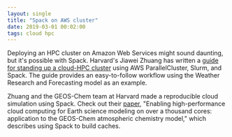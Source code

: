 ```yaml
---
layout: single
title: "Spack on AWS cluster"
date: 2019-03-01 00:02:00
tags: cloud hpc
---
```


Deploying an HPC cluster on Amazon Web Services might sound daunting, but it's possible with Spack. Harvard's Jiawei Zhuang has written a [guide for standing up a cloud-HPC cluster](https://jiaweizhuang.github.io/blog/aws-hpc-guide/) using AWS ParallelCluster, Slurm, and Spack. The guide provides an easy-to-follow workflow using the Weather Research and Forecasting model as an example.

Zhuang and the GEOS-Chem team at Harvard made a reproducible cloud simulation using Spack. Check out their [paper](https://eartharxiv.org/g9etd/), "Enabling high-performance cloud computing for Earth science modeling on over a thousand cores: application to the GEOS-Chem atmospheric chemistry model," which describes using Spack to build caches.

